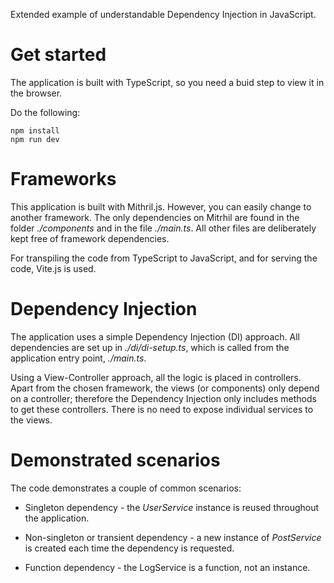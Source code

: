 Extended example of understandable Dependency Injection in JavaScript.

# Get started
The application is built with TypeScript, so you need a buid step to view it in the browser.

Do the following:
  ```
  npm install
  npm run dev
  ```

# Frameworks
This application is built with Mithril.js. However, you can easily change to another framework. The only dependencies on Mitrhil are found in the folder *./components* and in the file *./main.ts*. All other files are deliberately kept free of framework dependencies.

For transpiling the code from TypeScript to JavaScript, and for serving the code, Vite.js is used.

# Dependency Injection
The application uses a simple Dependency Injection (DI) approach. All dependencies are set up in *./di/di-setup.ts*, which is called from the application entry point, *./main.ts*.

Using a View-Controller approach, all the logic is placed in controllers. Apart from the chosen framework, the views (or components) only depend on a controller; therefore the Dependency Injection only includes methods to get these controllers. There is no need to expose individual services to the views.

# Demonstrated scenarios

The code demonstrates a couple of common scenarios:

* Singleton dependency - the *UserService* instance is reused throughout the application.

* Non-singleton or transient dependency - a new instance of *PostService* is created each time the dependency is requested.

* Function dependency - the LogService is a function, not an instance.
